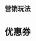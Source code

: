 <!--
 * @Description: 营销玩法
 * @Author: fjt
 * @Date: 2021-05-26 16:22:32
 * @LastEditTime: 2021-05-26 16:36:16
 * @LastEditors: fjt
-->

## 营销玩法

# 优惠券

